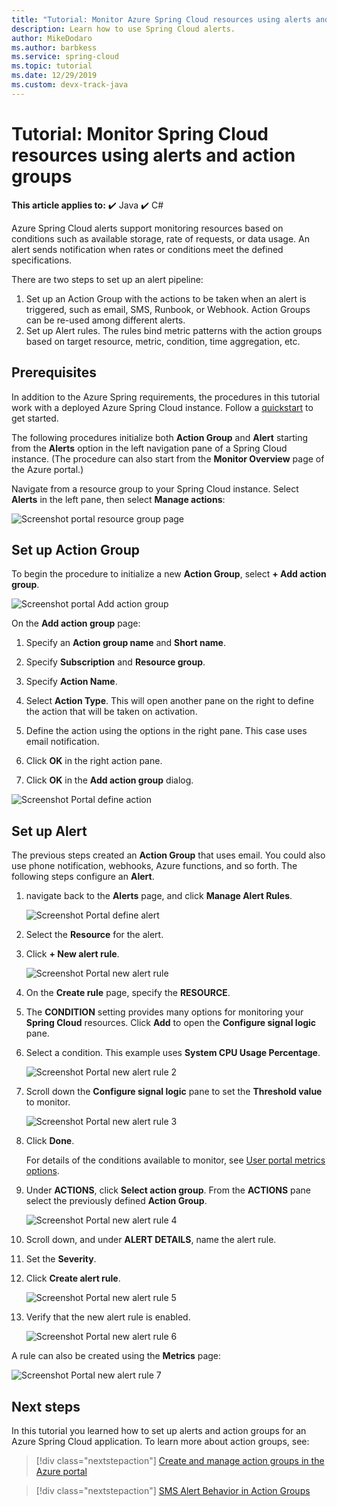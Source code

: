 ```yaml
---
title: "Tutorial: Monitor Azure Spring Cloud resources using alerts and action groups | Microsoft Docs"
description: Learn how to use Spring Cloud alerts.
author: MikeDodaro
ms.author: barbkess
ms.service: spring-cloud
ms.topic: tutorial
ms.date: 12/29/2019
ms.custom: devx-track-java
---
```


# Tutorial: Monitor Spring Cloud resources using alerts and action groups

**This article applies to:** ✔️ Java ✔️ C#

Azure Spring Cloud alerts support monitoring resources based on conditions such as available storage, rate of requests, or data usage. An alert sends notification when rates or conditions meet the defined specifications.

There are two steps to set up an alert pipeline: 
1. Set up an Action Group with the actions to be taken when an alert is triggered, such as email, SMS, Runbook, or Webhook. Action Groups can be re-used among different alerts.
2. Set up Alert rules. The rules bind metric patterns with the action groups based on target resource, metric, condition, time aggregation, etc.

## Prerequisites

In addition to the Azure Spring requirements, the procedures in this tutorial work with a deployed Azure Spring Cloud instance.  Follow a [quickstart](spring-cloud-quickstart.md) to get started.

The following procedures initialize both **Action Group** and **Alert** starting from the **Alerts** option in the left navigation pane of a Spring Cloud instance. (The procedure can also start from the **Monitor Overview** page of the Azure portal.) 

Navigate from a resource group to your Spring Cloud instance. Select **Alerts** in the left pane, then select **Manage actions**:

![Screenshot portal resource group page](media/alerts-action-groups/action-1-a.png)

## Set up Action Group

To begin the procedure to initialize a new **Action Group**, select **+ Add action group**.

![Screenshot portal Add action group](media/alerts-action-groups/action-1.png)

On the **Add action group** page:

 1. Specify an **Action group name** and **Short name**.

 1. Specify **Subscription** and **Resource group**.

 1. Specify **Action Name**.

 1. Select **Action Type**.  This will open another pane on the right to define the action that will be taken on activation.

 1. Define the action using the options in the right pane.  This case uses email notification.

 1. Click **OK** in the right action pane.

 1. Click **OK** in the **Add action group** dialog. 

  ![Screenshot Portal define action](media/alerts-action-groups/action-2.png)

## Set up Alert 

The previous steps created an **Action Group** that uses email. You could also use phone notification, webhooks, Azure functions, and so forth. The following steps configure an **Alert**.

1. navigate back to the **Alerts** page, and click **Manage Alert Rules**.

   ![Screenshot Portal define alert](media/alerts-action-groups/alerts-2.png)

1. Select the **Resource** for the alert.

1. Click **+ New alert rule**.

   ![Screenshot Portal new alert rule](media/alerts-action-groups/alerts-3.png)

1. On the **Create rule** page, specify the **RESOURCE**.

1. The **CONDITION** setting provides many options for monitoring your **Spring Cloud** resources.  Click **Add** to open the **Configure signal logic** pane.

1. Select a condition. This example uses **System CPU Usage Percentage**.

   ![Screenshot Portal new alert rule 2](media/alerts-action-groups/alerts-3-1.png)

1. Scroll down the **Configure signal logic** pane to set the **Threshold value** to monitor.

   ![Screenshot Portal new alert rule 3](media/alerts-action-groups/alerts-3-2.png)

1. Click **Done**.

   For details of the conditions available to monitor, see [User portal metrics options](spring-cloud-concept-metrics.md#user-metrics-options).

1. Under **ACTIONS**, click **Select action group**. From the **ACTIONS** pane select the previously defined **Action Group**.

   ![Screenshot Portal new alert rule 4](media/alerts-action-groups/alerts-3-3.png) 

1. Scroll down, and under **ALERT DETAILS**, name the alert rule.

1. Set the **Severity**.

1. Click **Create alert rule**.

   ![Screenshot Portal new alert rule 5](media/alerts-action-groups/alerts-3-4.png)

1. Verify that the new alert rule is enabled.

   ![Screenshot Portal new alert rule 6](media/alerts-action-groups/alerts-4.png)

A rule can also be created using the **Metrics** page:

![Screenshot Portal new alert rule 7](media/alerts-action-groups/alerts-5.png)

## Next steps

In this tutorial you learned how to set up alerts and action groups for an Azure Spring Cloud application. To learn more about action groups, see:

> [!div class="nextstepaction"]
> [Create and manage action groups in the Azure portal](../azure-monitor/alerts/action-groups.md)

> [!div class="nextstepaction"]
> [SMS Alert Behavior in Action Groups](../azure-monitor/alerts/alerts-sms-behavior.md)